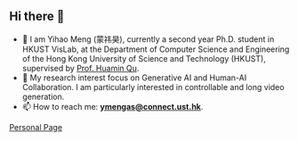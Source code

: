 ## Hi there 👋
- 💬 I am Yihao Meng (蒙祎昊), currently a second year Ph.D. student in HKUST VisLab, at the Department of Computer Science and Engineering of the Hong Kong University of Science and Technology (HKUST), supervised by <a href='http://huamin.org/'>Prof. Huamin Qu</a>.
- 🔭 My research interest focus on Generative AI and Human-AI Collaboration. I am particularly interested in controllable and long video generation.
- 📫 How to reach me: **[ymengas@connect.ust.hk](mailto:ymengas@connect.ust.hk)**.

[Personal Page](https://yihao-meng.github.io/) 
<!--
**yihao-meng/yihao-meng** is a ✨ _special_ ✨ repository because its `README.md` (this file) appears on your GitHub profile.

Here are some ideas to get you started:

- 🔭 I’m currently working on ...
- 🌱 I’m currently learning ...
- 👯 I’m looking to collaborate on ...
- 🤔 I’m looking for help with ...
- 💬 Ask me about ...
- 📫 How to reach me: ...
- 😄 Pronouns: ...
- ⚡ Fun fact: ...
-->
